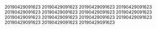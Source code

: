 20190429091623
20190429091623
20190429091623
20190429091623
20190429091623
20190429091623
20190429091623
20190429091623
20190429091623
20190429091623
20190429091623
20190429091623
20190429091623
20190429091623
20190429091623
